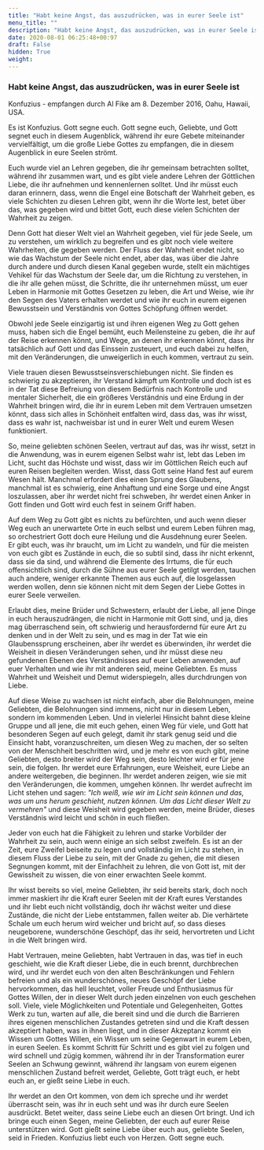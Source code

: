 ```yaml
---
title: "Habt keine Angst, das auszudrücken, was in eurer Seele ist"
menu_title: ""
description: "Habt keine Angst, das auszudrücken, was in eurer Seele ist"
date: 2020-08-01 06:25:48+00:97
draft: False
hidden: True
weight:
---
```

### Habt keine Angst, das auszudrücken, was in eurer Seele ist

Konfuzius - empfangen durch Al Fike am 8. Dezember 2016, Oahu, Hawaii, USA.

Es ist Konfuzius. Gott segne euch. Gott segne euch, Geliebte, und Gott segnet euch in diesem Augenblick, während ihr eure Gebete miteinander vervielfältigt, um die große Liebe Gottes zu empfangen, die in diesem Augenblick in eure Seelen strömt.

Euch wurde viel an Lehren gegeben, die ihr gemeinsam betrachten solltet, während ihr zusammen wart, und es gibt viele andere Lehren der Göttlichen Liebe, die ihr aufnehmen und kennenlernen solltet. Und ihr müsst euch daran erinnern, dass, wenn die Engel eine Botschaft der Wahrheit geben, es viele Schichten zu diesen Lehren gibt, wenn ihr die Worte lest, betet über das, was gegeben wird und bittet Gott, euch diese vielen Schichten der Wahrheit zu zeigen.

Denn Gott hat dieser Welt viel an Wahrheit gegeben, viel für jede Seele, um zu verstehen, um wirklich zu begreifen und es gibt noch viele weitere Wahrheiten, die gegeben werden. Der Fluss der Wahrheit endet nicht, so wie das Wachstum der Seele nicht endet, aber das, was über die Jahre durch andere und durch diesen Kanal gegeben wurde, stellt ein mächtiges Vehikel für das Wachstum der Seele dar, um die Richtung zu verstehen, in die ihr alle gehen müsst, die Schritte, die ihr unternehmen müsst, um euer Leben in Harmonie mit Gottes Gesetzen zu leben, die Art und Weise, wie ihr den Segen des Vaters erhalten werdet und wie ihr euch in eurem eigenen Bewusstsein und Verständnis von Gottes Schöpfung öffnen werdet.

Obwohl jede Seele einzigartig ist und ihren eigenen Weg zu Gott gehen muss, haben sich die Engel bemüht, euch Meilensteine zu geben, die ihr auf der Reise erkennen könnt, und Wege, an denen ihr erkennen könnt, dass ihr tatsächlich auf Gott und das Einssein zusteuert, und euch dabei zu helfen, mit den Veränderungen, die unweigerlich in euch kommen, vertraut zu sein.

Viele trauen diesen Bewusstseinsverschiebungen nicht. Sie finden es schwierig zu akzeptieren, ihr Verstand kämpft um Kontrolle und doch ist es in der Tat diese Befreiung von diesem Bedürfnis nach Kontrolle und mentaler Sicherheit, die ein größeres Verständnis und eine Erdung in der Wahrheit bringen wird, die ihr in eurem Leben mit dem Vertrauen umsetzen könnt, dass sich alles in Schönheit entfalten wird, dass das, was ihr wisst, dass es wahr ist, nachweisbar ist und in eurer Welt und eurem Wesen funktioniert.

So, meine geliebten schönen Seelen, vertraut auf das, was ihr wisst, setzt in die Anwendung, was in eurem eigenen Selbst wahr ist, lebt das Leben im Licht, sucht das Höchste und wisst, dass wir im Göttlichen Reich euch auf euren Reisen begleiten werden. Wisst, dass Gott seine Hand fest auf eurem Wesen hält. Manchmal erfordert dies einen Sprung des Glaubens, manchmal ist es schwierig, eine Anhaftung und eine Sorge und eine Angst loszulassen, aber ihr werdet nicht frei schweben, ihr werdet einen Anker in Gott finden und Gott wird euch fest in seinem Griff haben.

Auf dem Weg zu Gott gibt es nichts zu befürchten, und auch wenn dieser Weg euch an unerwartete Orte in euch selbst und eurem Leben führen mag, so orchestriert Gott doch eure Heilung und die Ausdehnung eurer Seelen. Er gibt euch, was ihr braucht, um im Licht zu wandeln, und für die meisten von euch gibt es Zustände in euch, die so subtil sind, dass ihr nicht erkennt, dass sie da sind, und während die Elemente des Irrtums, die für euch offensichtlich sind, durch die Sühne aus eurer Seele getilgt werden, tauchen auch andere, weniger erkannte Themen aus euch auf, die losgelassen werden wollen, denn sie können nicht mit dem Segen der Liebe Gottes in eurer Seele verweilen.

Erlaubt dies, meine Brüder und Schwestern, erlaubt der Liebe, all jene Dinge in euch herauszudrängen, die nicht in Harmonie mit Gott sind, und ja, dies mag überraschend sein, oft schwierig und herausfordernd für eure Art zu denken und in der Welt zu sein, und es mag in der Tat wie ein Glaubenssprung erscheinen, aber ihr werdet es überwinden, ihr werdet die Weisheit in diesen Veränderungen sehen, und ihr müsst diese neu gefundenen Ebenen des Verständnisses auf euer Leben anwenden, auf euer Verhalten und wie ihr mit anderen seid, meine Geliebten. Es muss Wahrheit und Weisheit und Demut widerspiegeln, alles durchdrungen von Liebe.

Auf diese Weise zu wachsen ist nicht einfach, aber die Belohnungen, meine Geliebten, die Belohnungen sind immens, nicht nur in diesem Leben, sondern im kommenden Leben. Und in vielerlei Hinsicht bahnt diese kleine Gruppe und all jene, die mit euch gehen, einen Weg für viele, und Gott hat besonderen Segen auf euch gelegt, damit ihr stark genug seid und die Einsicht habt, voranzuschreiten, um diesen Weg zu machen, der so selten von der Menschheit beschritten wird, und je mehr es von euch gibt, meine Geliebten, desto breiter wird der Weg sein, desto leichter wird er für jene sein, die folgen. Ihr werdet eure Erfahrungen, eure Weisheit, eure Liebe an andere weitergeben, die beginnen. Ihr werdet anderen zeigen, wie sie mit den Veränderungen, die kommen, umgehen können. Ihr werdet aufrecht im Licht stehen und sagen: *"Ich weiß, wie wir im Licht sein können und das, was um uns herum geschieht, nutzen können. Um das Licht dieser Welt zu vermehren"* und diese Weisheit wird gegeben werden, meine Brüder, dieses Verständnis wird leicht und schön in euch fließen.

Jeder von euch hat die Fähigkeit zu lehren und starke Vorbilder der Wahrheit zu sein, auch wenn einige an sich selbst zweifeln. Es ist an der Zeit, eure Zweifel beiseite zu legen und vollständig im Licht zu stehen, in diesem Fluss der Liebe zu sein, mit der Gnade zu gehen, die mit diesen Segnungen kommt, mit der Einfachheit zu lehren, die von Gott ist, mit der Gewissheit zu wissen, die von einer erwachten Seele kommt.

Ihr wisst bereits so viel, meine Geliebten, ihr seid bereits stark, doch noch immer maskiert ihr die Kraft eurer Seelen mit der Kraft eures Verstandes und ihr liebt euch nicht vollständig, doch ihr wächst weiter und diese Zustände, die nicht der Liebe entstammen, fallen weiter ab. Die verhärtete Schale um euch herum wird weicher und bricht auf, so dass dieses neugeborene, wunderschöne Geschöpf, das ihr seid, hervortreten und Licht in die Welt bringen wird.

Habt Vertrauen, meine Geliebten, habt Vertrauen in das, was tief in euch geschieht, wie die Kraft dieser Liebe, die in euch brennt, durchbrechen wird, und ihr werdet euch von den alten Beschränkungen und Fehlern befreien und als ein wunderschönes, neues Geschöpf der Liebe hervorkommen, das hell leuchtet, voller Freude und Enthusiasmus für Gottes Willen, der in dieser Welt durch jeden einzelnen von euch geschehen soll. Viele, viele Möglichkeiten und Potentiale und Gelegenheiten, Gottes Werk zu tun, warten auf alle, die bereit sind und die durch die Barrieren ihres eigenen menschlichen Zustandes getreten sind und die Kraft dessen akzeptiert haben, was in ihnen liegt, und in dieser Akzeptanz kommt ein Wissen um Gottes Willen, ein Wissen um seine Gegenwart in eurem Leben, in euren Seelen. Es kommt Schritt für Schritt und es gibt viel zu folgen und wird schnell und zügig kommen, während ihr in der Transformation eurer Seelen an Schwung gewinnt, während ihr langsam von eurem eigenen menschlichen Zustand befreit werdet, Geliebte, Gott trägt euch, er hebt euch an, er gießt seine Liebe in euch.

Ihr werdet an den Ort kommen, von dem ich spreche und ihr werdet überrascht sein, was ihr in euch seht und was ihr durch eure Seelen ausdrückt. Betet weiter, dass seine Liebe euch an diesen Ort bringt. Und ich bringe euch einen Segen, meine Geliebten, der euch auf eurer Reise unterstützen wird. Gott gießt seine Liebe über euch aus, geliebte Seelen, seid in Frieden. Konfuzius liebt euch von Herzen. Gott segne euch.
